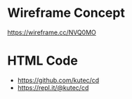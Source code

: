 # Wireframe Concept

https://wireframe.cc/NVQ0MO

# HTML Code
- https://github.com/kutec/cd
- https://repl.it/@kutec/cd
